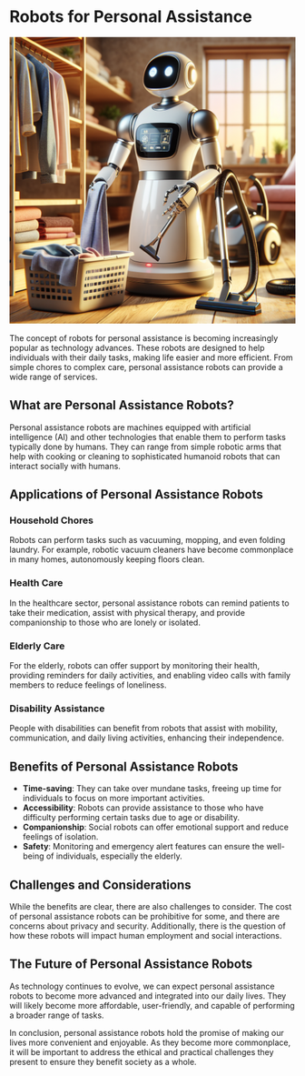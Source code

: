 # Robots for Personal Assistance

![Personal Assistance Robot](https://raw.githubusercontent.com/Kanakjr/100-days-of-AI-Writing/main/images/Robots-for-Personal-Assistance.png)

The concept of robots for personal assistance is becoming increasingly popular as technology advances. These robots are designed to help individuals with their daily tasks, making life easier and more efficient. From simple chores to complex care, personal assistance robots can provide a wide range of services.

## What are Personal Assistance Robots?

Personal assistance robots are machines equipped with artificial intelligence (AI) and other technologies that enable them to perform tasks typically done by humans. They can range from simple robotic arms that help with cooking or cleaning to sophisticated humanoid robots that can interact socially with humans.

## Applications of Personal Assistance Robots

### Household Chores

Robots can perform tasks such as vacuuming, mopping, and even folding laundry. For example, robotic vacuum cleaners have become commonplace in many homes, autonomously keeping floors clean.

### Health Care

In the healthcare sector, personal assistance robots can remind patients to take their medication, assist with physical therapy, and provide companionship to those who are lonely or isolated.

### Elderly Care

For the elderly, robots can offer support by monitoring their health, providing reminders for daily activities, and enabling video calls with family members to reduce feelings of loneliness.

### Disability Assistance

People with disabilities can benefit from robots that assist with mobility, communication, and daily living activities, enhancing their independence.

## Benefits of Personal Assistance Robots

- **Time-saving**: They can take over mundane tasks, freeing up time for individuals to focus on more important activities.
- **Accessibility**: Robots can provide assistance to those who have difficulty performing certain tasks due to age or disability.
- **Companionship**: Social robots can offer emotional support and reduce feelings of isolation.
- **Safety**: Monitoring and emergency alert features can ensure the well-being of individuals, especially the elderly.

## Challenges and Considerations

While the benefits are clear, there are also challenges to consider. The cost of personal assistance robots can be prohibitive for some, and there are concerns about privacy and security. Additionally, there is the question of how these robots will impact human employment and social interactions.

## The Future of Personal Assistance Robots

As technology continues to evolve, we can expect personal assistance robots to become more advanced and integrated into our daily lives. They will likely become more affordable, user-friendly, and capable of performing a broader range of tasks.

In conclusion, personal assistance robots hold the promise of making our lives more convenient and enjoyable. As they become more commonplace, it will be important to address the ethical and practical challenges they present to ensure they benefit society as a whole.
